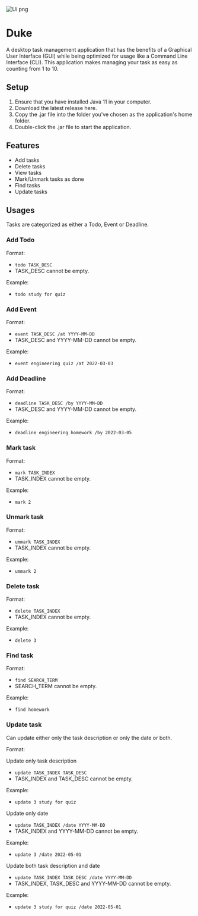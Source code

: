 ![Ui png](https://user-images.githubusercontent.com/70706659/154679760-3c8fa8cb-f3cc-4242-9c6b-a3f9c9310ceb.PNG)


# Duke

A desktop task management application that has the benefits of a Graphical User Interface (GUI) while being optimized for usage like a Command Line Interface (CLI). This application makes managing your task as easy as counting from 1 to 10.

## Setup

1. Ensure that you have installed Java 11 in your computer.
2. Download the latest release here.
3. Copy the .jar file into the folder you've chosen as the application's home folder.
4. Double-click the .jar file to start the application.

## Features
- Add tasks
- Delete tasks
- View tasks
- Mark/Unmark tasks as done
- Find tasks
- Update tasks

## Usages
Tasks are categorized as either a Todo, Event or Deadline.

### Add Todo
Format:
- `todo TASK_DESC`
- TASK_DESC cannot be empty.

Example:
- `todo study for quiz`

### Add Event
Format:
- `event TASK_DESC /at YYYY-MM-DD`
- TASK_DESC and YYYY-MM-DD cannot be empty.

Example:
- `event engineering quiz /at 2022-03-03`

### Add Deadline
Format:
- `deadline TASK_DESC /by YYYY-MM-DD`
- TASK_DESC and YYYY-MM-DD cannot be empty.

Example:
- `deadline engineering homework /by 2022-03-05`

### Mark task
Format:
- `mark TASK_INDEX`
- TASK_INDEX cannot be empty.

Example:
- `mark 2`

### Unmark task
Format:
- `ummark TASK_INDEX`
- TASK_INDEX cannot be empty.

Example:
- `ummark 2`

### Delete task
Format:
- `delete TASK_INDEX`
- TASK_INDEX cannot be empty.

Example:
- `delete 3`

### Find task
Format:
- `find SEARCH_TERM`
- SEARCH_TERM cannot be empty.

Example:
- `find homework`

### Update task
Can update either only the task description or only the date or both. <br/>

Format: <br/>

Update only task description
- `update TASK_INDEX TASK_DESC`
- TASK_INDEX and TASK_DESC cannot be empty.

Example:
- `update 3 study for quiz`

Update only date
- `update TASK_INDEX /date YYYY-MM-DD`
- TASK_INDEX and YYYY-MM-DD cannot be empty.

Example:
- `update 3 /date 2022-05-01`

Update both task description and date
- `update TASK_INDEX TASK_DESC /date YYYY-MM-DD`
- TASK_INDEX, TASK_DESC and YYYY-MM-DD cannot be empty.

Example:
- `update 3 study for quiz /date 2022-05-01`
